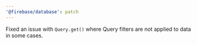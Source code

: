 ```yaml
---
'@firebase/database': patch
---
```

Fixed an issue with `Query.get()` where Query filters are not applied to data in some cases.
